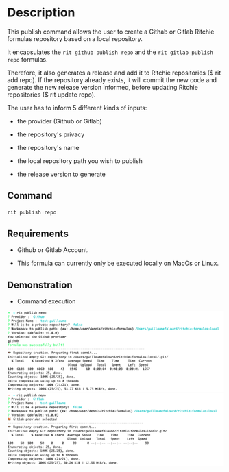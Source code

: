 <!-- markdownlint-disable-file MD013 -->
<!-- markdownlint-disable-file MD033 -->
<!-- markdownlint-disable-file MD024 -->

# Description

This publish command allows the user to create a Githab or Gitlab Ritchie formulas repository based on a local repository.

It encapsulates the `rit github publish repo` and the `rit gitlab publish repo` formulas.

Therefore, it also generates a release and add it to Ritchie repositories ($ rit add repo).
If the repository already exists, it will commit the new code and generate the new release version informed, before updating Ritchie repositories ($ rit update repo).

The user has to inform 5 different kinds of inputs:

- the provider (Github or Gitlab)

- the repository's privacy

- the repository's name

- the local repository path you wish to publish

- the release version to generate

## Command

```bash
rit publish repo
```

## Requirements

- Github or Gitlab Account.

- This formula can currently only be executed locally on MacOs or Linux.

## Demonstration

- Command execution

<img class="special-img-class" src="https://github.com/ZupIT/ritchie-formulas/blob/master/publish/repo/docs/img/Github.png" />

<img class="special-img-class" src="https://github.com/ZupIT/ritchie-formulas/blob/master/publish/repo/docs/img/Gitlab.png" />
